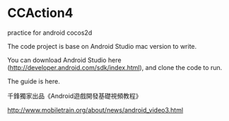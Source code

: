 # CCAction4
practice for android cocos2d

The code project is base on Android Studio mac version to write.

You can download Android Studio here (http://developer.android.com/sdk/index.html), and clone the code to run.

The guide is here.

千鋒獨家出品《Android遊戲開發基礎視頻教程》

http://www.mobiletrain.org/about/news/android_video3.html
